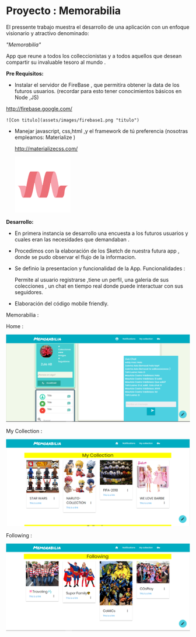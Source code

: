 # Proyecto : Memorabilia

El pressente trabajo muestra el desarrollo de una aplicación con un enfoque visionario y atractivo denominado:

_"Memorabilia"_

App que reune a todos los colleccionistas  y a todos aquellos que desean compartir su invaluable tesoro al mundo .

**Pre Requisitos:**

 - Instalar el servidor de FireBase , que permitira obtener la data de los futuros usuarios. (recordar para esto tener conocimientos básicos en Node ,JS)

  <http://firebase.google.com/>

    ![Con titulo](assets/images/firebase1.png "titulo")



- Manejar javascript, css,html ,y el framework de tú preferencia (nosotras empleamos: Materialize )

  <http://materializecss.com/>

  ![Con titulo](assets/images/mat.png "titulo")

**Desarrollo:**

  - En primera instancia se desarrollo una encuesta a los futuros usuarios y cuales eran las necesidades que demandaban .

  - Procedimos con la  elaboración de los Sketch de nuestra futura app , donde se pudo observar el flujo de la informacion.

  - Se definio la presentacion y funcionalidad de la App.
    Funcionalidades :

    Permite al usuario registrarse ,tiene un perfil, una galeria de sus colecciones , un chat en tiempo real donde puede interactuar con sus seguidores.

  - Elaboración del código mobile friendly.

  Memorabilia :

  Home :

  ![Con titulo](assets/docs/home-memorabilia.PNG "titulo")


  My Collection :

  ![Con titulo](assets/docs/my-collection.PNG "titulo")


  Following : 

  ![Con titulo](assets/docs/following.PNG "titulo")
